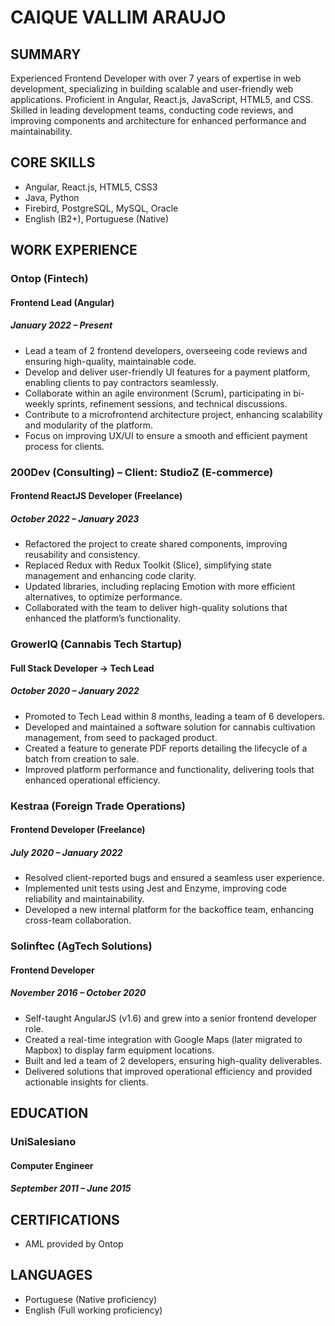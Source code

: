 # CAIQUE VALLIM ARAUJO

## SUMMARY  
Experienced Frontend Developer with over 7 years of expertise in web development, specializing in building scalable and user-friendly web applications. Proficient in Angular, React.js, JavaScript, HTML5, and CSS. Skilled in leading development teams, conducting code reviews, and improving components and architecture for enhanced performance and maintainability.

## CORE SKILLS  
- Angular, React.js, HTML5, CSS3  
- Java, Python  
- Firebird, PostgreSQL, MySQL, Oracle  
- English (B2+), Portuguese (Native)  

## WORK EXPERIENCE  

### Ontop (Fintech)  
#### Frontend Lead (Angular)  
##### January 2022 – Present  
- Lead a team of 2 frontend developers, overseeing code reviews and ensuring high-quality, maintainable code.  
- Develop and deliver user-friendly UI features for a payment platform, enabling clients to pay contractors seamlessly.  
- Collaborate within an agile environment (Scrum), participating in bi-weekly sprints, refinement sessions, and technical discussions.  
- Contribute to a microfrontend architecture project, enhancing scalability and modularity of the platform.  
- Focus on improving UX/UI to ensure a smooth and efficient payment process for clients.  

### 200Dev (Consulting) – Client: StudioZ (E-commerce)  
#### Frontend ReactJS Developer (Freelance)  
##### October 2022 – January 2023  
- Refactored the project to create shared components, improving reusability and consistency.  
- Replaced Redux with Redux Toolkit (Slice), simplifying state management and enhancing code clarity.  
- Updated libraries, including replacing Emotion with more efficient alternatives, to optimize performance.  
- Collaborated with the team to deliver high-quality solutions that enhanced the platform’s functionality.  

### GrowerIQ (Cannabis Tech Startup)  
#### Full Stack Developer → Tech Lead  
##### October 2020 – January 2022  
- Promoted to Tech Lead within 8 months, leading a team of 6 developers.  
- Developed and maintained a software solution for cannabis cultivation management, from seed to packaged product.  
- Created a feature to generate PDF reports detailing the lifecycle of a batch from creation to sale.  
- Improved platform performance and functionality, delivering tools that enhanced operational efficiency.  

### Kestraa (Foreign Trade Operations)  
#### Frontend Developer (Freelance)  
##### July 2020 – January 2022  
- Resolved client-reported bugs and ensured a seamless user experience.  
- Implemented unit tests using Jest and Enzyme, improving code reliability and maintainability.  
- Developed a new internal platform for the backoffice team, enhancing cross-team collaboration.  

### Solinftec (AgTech Solutions)  
#### Frontend Developer  
##### November 2016 – October 2020  
- Self-taught AngularJS (v1.6) and grew into a senior frontend developer role.  
- Created a real-time integration with Google Maps (later migrated to Mapbox) to display farm equipment locations.  
- Built and led a team of 2 developers, ensuring high-quality deliverables.  
- Delivered solutions that improved operational efficiency and provided actionable insights for clients.  

## EDUCATION  

### UniSalesiano  
#### Computer Engineer  
##### September 2011 – June 2015  

## CERTIFICATIONS  
- AML provided by Ontop

## LANGUAGES  
- Portuguese (Native proficiency)  
- English (Full working proficiency)  
